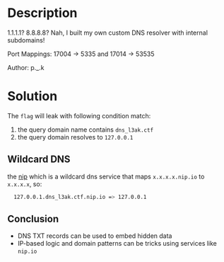 # Description

1.1.1.1? 8.8.8.8? Nah, I built my own custom DNS resolver with internal subdomains!

Port Mappings: 17004 -> 5335 and 17014 -> 53535

Author: p.\_.k

[](http://34.134.162.213:17004)

# Solution

The `flag` will leak with following condition match:

1. the query domain name contains `dns_l3ak.ctf`
2. the query domain resolves to `127.0.0.1`

## Wildcard DNS

the [nip](nip.io) which is a wildcard dns service that maps `x.x.x.x.nip.io` to `x.x.x.x`, so:

```bash
  127.0.0.1.dns_l3ak.ctf.nip.io => 127.0.0.1
```

## Conclusion

- DNS TXT records can be used to embed hidden data
- IP-based logic and domain patterns can be tricks using services like `nip.io`
